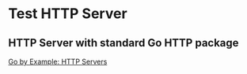 # Test HTTP Server

## HTTP Server with standard Go HTTP package


[Go by Example: HTTP Servers](https://gobyexample.com/http-servers)
